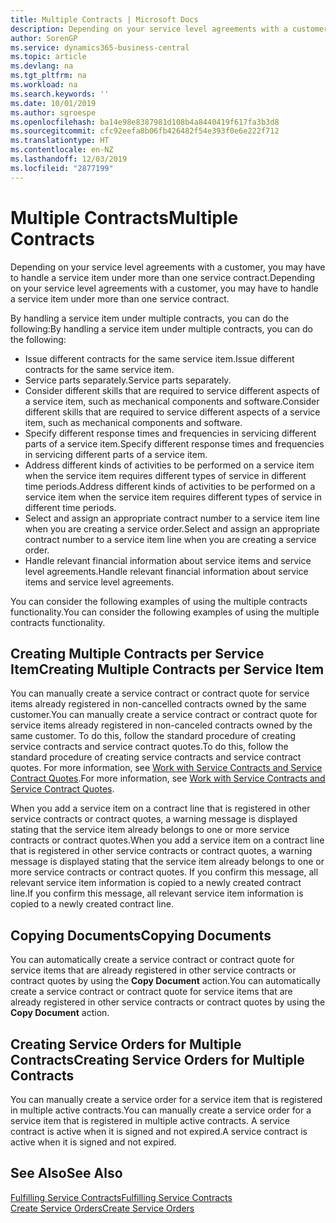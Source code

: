 ```yaml
---
title: Multiple Contracts | Microsoft Docs
description: Depending on your service level agreements with a customer, you may have to handle a service item under more than one service contract.
author: SorenGP
ms.service: dynamics365-business-central
ms.topic: article
ms.devlang: na
ms.tgt_pltfrm: na
ms.workload: na
ms.search.keywords: ''
ms.date: 10/01/2019
ms.author: sgroespe
ms.openlocfilehash: ba14e98e8387981d108b4a8440419f617fa3b3d8
ms.sourcegitcommit: cfc92eefa8b06fb426482f54e393f0e6e222f712
ms.translationtype: HT
ms.contentlocale: en-NZ
ms.lasthandoff: 12/03/2019
ms.locfileid: "2877199"
---
```

# <a name="multiple-contracts"></a><span data-ttu-id="5dcfa-103">Multiple Contracts</span><span class="sxs-lookup"><span data-stu-id="5dcfa-103">Multiple Contracts</span></span>
<span data-ttu-id="5dcfa-104">Depending on your service level agreements with a customer, you may have to handle a service item under more than one service contract.</span><span class="sxs-lookup"><span data-stu-id="5dcfa-104">Depending on your service level agreements with a customer, you may have to handle a service item under more than one service contract.</span></span>  
  
<span data-ttu-id="5dcfa-105">By handling a service item under multiple contracts, you can do the following:</span><span class="sxs-lookup"><span data-stu-id="5dcfa-105">By handling a service item under multiple contracts, you can do the following:</span></span>  
  
* <span data-ttu-id="5dcfa-106">Issue different contracts for the same service item.</span><span class="sxs-lookup"><span data-stu-id="5dcfa-106">Issue different contracts for the same service item.</span></span>  
* <span data-ttu-id="5dcfa-107">Service parts separately.</span><span class="sxs-lookup"><span data-stu-id="5dcfa-107">Service parts separately.</span></span>  
* <span data-ttu-id="5dcfa-108">Consider different skills that are required to service different aspects of a service item, such as mechanical components and software.</span><span class="sxs-lookup"><span data-stu-id="5dcfa-108">Consider different skills that are required to service different aspects of a service item, such as mechanical components and software.</span></span>  
* <span data-ttu-id="5dcfa-109">Specify different response times and frequencies in servicing different parts of a service item.</span><span class="sxs-lookup"><span data-stu-id="5dcfa-109">Specify different response times and frequencies in servicing different parts of a service item.</span></span>  
* <span data-ttu-id="5dcfa-110">Address different kinds of activities to be performed on a service item when the service item requires different types of service in different time periods.</span><span class="sxs-lookup"><span data-stu-id="5dcfa-110">Address different kinds of activities to be performed on a service item when the service item requires different types of service in different time periods.</span></span>  
* <span data-ttu-id="5dcfa-111">Select and assign an appropriate contract number to a service item line when you are creating a service order.</span><span class="sxs-lookup"><span data-stu-id="5dcfa-111">Select and assign an appropriate contract number to a service item line when you are creating a service order.</span></span>  
* <span data-ttu-id="5dcfa-112">Handle relevant financial information about service items and service level agreements.</span><span class="sxs-lookup"><span data-stu-id="5dcfa-112">Handle relevant financial information about service items and service level agreements.</span></span>  
  
<span data-ttu-id="5dcfa-113">You can consider the following examples of using the multiple contracts functionality.</span><span class="sxs-lookup"><span data-stu-id="5dcfa-113">You can consider the following examples of using the multiple contracts functionality.</span></span>  
  
## <a name="creating-multiple-contracts-per-service-item"></a><span data-ttu-id="5dcfa-114">Creating Multiple Contracts per Service Item</span><span class="sxs-lookup"><span data-stu-id="5dcfa-114">Creating Multiple Contracts per Service Item</span></span>  
<span data-ttu-id="5dcfa-115">You can manually create a service contract or contract quote for service items already registered in non-cancelled contracts owned by the same customer.</span><span class="sxs-lookup"><span data-stu-id="5dcfa-115">You can manually create a service contract or contract quote for service items already registered in non-canceled contracts owned by the same customer.</span></span> <span data-ttu-id="5dcfa-116">To do this, follow the standard procedure of creating service contracts and service contract quotes.</span><span class="sxs-lookup"><span data-stu-id="5dcfa-116">To do this, follow the standard procedure of creating service contracts and service contract quotes.</span></span> <span data-ttu-id="5dcfa-117">For more information, see [Work with Service Contracts and Service Contract Quotes](service-how-to-create-service-contracts-and-service-contract-quotes.md).</span><span class="sxs-lookup"><span data-stu-id="5dcfa-117">For more information, see [Work with Service Contracts and Service Contract Quotes](service-how-to-create-service-contracts-and-service-contract-quotes.md).</span></span>  
  
<span data-ttu-id="5dcfa-118">When you add a service item on a contract line that is registered in other service contracts or contract quotes, a warning message is displayed stating that the service item already belongs to one or more service contracts or contract quotes.</span><span class="sxs-lookup"><span data-stu-id="5dcfa-118">When you add a service item on a contract line that is registered in other service contracts or contract quotes, a warning message is displayed stating that the service item already belongs to one or more service contracts or contract quotes.</span></span> <span data-ttu-id="5dcfa-119">If you confirm this message, all relevant service item information is copied to a newly created contract line.</span><span class="sxs-lookup"><span data-stu-id="5dcfa-119">If you confirm this message, all relevant service item information is copied to a newly created contract line.</span></span>  
  
## <a name="copying-documents"></a><span data-ttu-id="5dcfa-120">Copying Documents</span><span class="sxs-lookup"><span data-stu-id="5dcfa-120">Copying Documents</span></span>  
<span data-ttu-id="5dcfa-121">You can automatically create a service contract or contract quote for service items that are already registered in other service contracts or contract quotes by using the **Copy Document** action.</span><span class="sxs-lookup"><span data-stu-id="5dcfa-121">You can automatically create a service contract or contract quote for service items that are already registered in other service contracts or contract quotes by using the **Copy Document** action.</span></span>  
  
## <a name="creating-service-orders-for-multiple-contracts"></a><span data-ttu-id="5dcfa-122">Creating Service Orders for Multiple Contracts</span><span class="sxs-lookup"><span data-stu-id="5dcfa-122">Creating Service Orders for Multiple Contracts</span></span>  
<span data-ttu-id="5dcfa-123">You can manually create a service order for a service item that is registered in multiple active contracts.</span><span class="sxs-lookup"><span data-stu-id="5dcfa-123">You can manually create a service order for a service item that is registered in multiple active contracts.</span></span> <span data-ttu-id="5dcfa-124">A service contract is active when it is signed and not expired.</span><span class="sxs-lookup"><span data-stu-id="5dcfa-124">A service contract is active when it is signed and not expired.</span></span>  
  
## <a name="see-also"></a><span data-ttu-id="5dcfa-125">See Also</span><span class="sxs-lookup"><span data-stu-id="5dcfa-125">See Also</span></span>  
[<span data-ttu-id="5dcfa-126">Fulfilling Service Contracts</span><span class="sxs-lookup"><span data-stu-id="5dcfa-126">Fulfilling Service Contracts</span></span>](service-fulfill-service-contracts.md)  
[<span data-ttu-id="5dcfa-127">Create Service Orders</span><span class="sxs-lookup"><span data-stu-id="5dcfa-127">Create Service Orders</span></span>](service-how-to-create-service-orders.md)  
